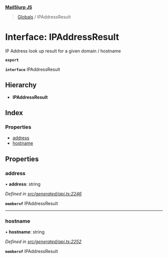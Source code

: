 **[MailSlurp JS](../README.md)**

> [Globals](../README.md) / IPAddressResult

# Interface: IPAddressResult

IP Address look up result for a given domain / hostname

**`export`** 

**`interface`** IPAddressResult

## Hierarchy

* **IPAddressResult**

## Index

### Properties

* [address](ipaddressresult.md#address)
* [hostname](ipaddressresult.md#hostname)

## Properties

### address

•  **address**: string

*Defined in [src/generated/api.ts:2246](https://github.com/mailslurp/mailslurp-client/blob/aa918cc/src/generated/api.ts#L2246)*

**`memberof`** IPAddressResult

___

### hostname

•  **hostname**: string

*Defined in [src/generated/api.ts:2252](https://github.com/mailslurp/mailslurp-client/blob/aa918cc/src/generated/api.ts#L2252)*

**`memberof`** IPAddressResult
